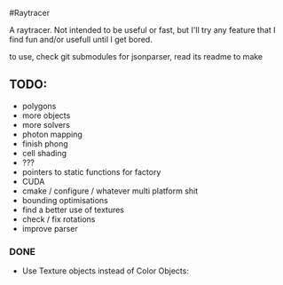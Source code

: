 #Raytracer

A raytracer.
Not intended to be useful or fast, but I'll try any feature that I find fun
and/or usefull until I get bored.

to use, check git submodules for jsonparser, read its readme to make


## TODO:
* polygons
* more objects
* more solvers
* photon mapping
* finish phong
* cell shading
* ???
* pointers to static functions for factory
* CUDA
* cmake / configure / whatever multi platform shit
* bounding optimisations
* find a better use of textures
* check / fix rotations
* improve parser

### DONE
* Use Texture objects instead of Color Objects:
